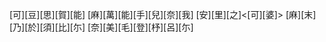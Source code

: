 [可][豆][思][賀][能] [麻][萬][能][手][兒][奈][我] [安][里][之]<[可][婆]> [麻][末][乃][於][須][比][尓] [奈][美][毛][登][杼][呂][尓]
